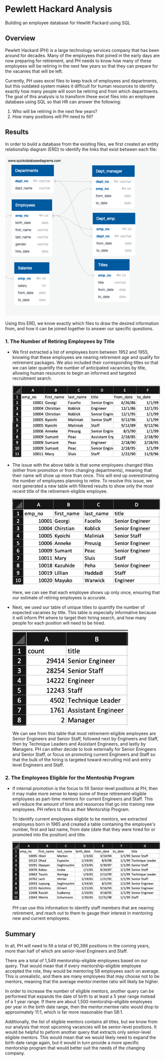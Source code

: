 # Pewlett Hackard Analysis
Building an employee database for Hewlitt Packard using SQL

## Overview
Pewlett Hackard (PH) is a large technology services company that has been around for decades. Many of the employees that joined in the early days are now preparing for retirement, and PH needs to know how many of these employees will be retiring in the next few years so that they can prepare for the vacanies that will be left. 

Currently, PH uses excel files to keep track of employees and departments, but this outdated system makes it difficult for human resources to identify exactly how many people will soon be retiring and from which departments. The goal of this analysis is to transform these excel files into an employee database using SQL so that HR can answer the following: 

1.  Who will be retiring in the next few years?
2.  How many positions will PH need to fill?



## Results
In order to build a database from the existing files, we first created an entity relationship diagram (ERD) to identify the links that exist between each file:

![](images/EmployeeDB.png)
 
Using this ERD, we know exactly which files to draw the desired information from, and how it can be joined together to answer our specific questions. 

### 1. The Number of Retiring Employees by Title

* We first extracted a list of employees born between 1952 and 1955, knowing that these employees are nearing retirement age and qualify for retirement packages. We also included their corresponding titles so that we can later quantify the number of anticipated vacancies by title, allowing human resources to begin an informed and targeted recruitment search. 

    ![Retirement Titles](images/retirement_titles.png)

* The issue with the above table is that some employees changed titles (either from promotion or from changing departments), meaning that their name will show up more than once. This will end up overestimating the number of employees planning to retire. To resolve this issue, we next generated a new table with filtered results to show only the most recent title of the retirement-eligible employee. 

    ![Unique Titles](images/unique_titles.png)

    Here, we can see that each employee shows up only once, ensuring that our estimate of retiring employees is accurate. 


* Next, we used our table of unique titles to quantify the number of expected vacanies by title. This table is especially informative because it will inform PH where to target their hiring search, and how many people for each position will need to be hired. 

    ![Retiring Titles](images/retiring_titles.png)

    We can see from this table that most retirement-eligible employees are Senior Engineers and Senior Staff, followed next by Engineers and Staff, then by Technique Leaders and Assistant Engineers, and lastly by Managers. PH can either decide to look externally for Senior Eningeers and Senior Staff, or focus on promoting current Engineers and Staff so that the bulk of the hiring is targeted toward recruiting mid and entry level Engineers and Staff. 



### 2. The Employees Eligible for the Mentoship Program

* If internal promotion is the focus to fill Senior-level positions at PH, then it may make more sense to keep some of these retirement-eligible employees as part-time mentors for current Engineers and Staff. This will reduce the amount of time and resources that go into training new employees. PH refers to this as their Mentorship Program. 
    
    To identify current employees eligbile to be mentors, we extracted employess born in 1965 and created a table containing the employee's number, first and last name, from date (date that they were hired for or promoted into the position) and title. 

    ![Mentorship Eligibility](images/mentorship_eligibility.png)

    PH can use this information to identify staff members that are nearing retirement, and reach out to them to gauge their interest in mentoring new and current employees. 

## Summary

In all, PH will need to fill a total of 90,398 positions in the coming years, more than half of which are senior-level Engineers and Staff. 

There are a total of 1,549 mentorship-eligible employees based on our query. That would mean that if every mentorship-eligible employee accepted the role, they would be mentoring 58 employees each on average. This is unrealistic, and there are many employees that may choose not to be mentors, meaning that the average mentor:mentee ratio will likely be higher. 

In order to increase the number of eligible mentors, another query can be performed that expands the date of birth to at least a 5 year range instead of a 1 year range. If there are about 1,500 mentorship-eligible employees per year in the birth date range, then the mentor:mentee ratio would drop to approximately 11:1, which is far more reasonable than 58:1. 

Additionally, the list of eligible mentors contains all titles, but we know from our analysis that most upcoming vacancies will be senior-level positions. It would be helpful to peform another query that extracts only senior-level eligible mentors. This would mean that we would likely need to expand the birth date range again, but it would in turn provide a more specific mentorship program that would better suit the needs of the changing company. 
